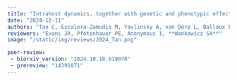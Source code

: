 ```yaml
---
title: "Intrahost dynamics, together with genetic and phenotypic effects predict the success of viral mutations"
date: "2024-12-11"
authors: "Tan C, Escalera-Zamudio M, Yavlinsky A, van Dorp L, Balloux F"
reviewers: "Evans JR, Pfotenhauer PE, Anonymous 1, **Wankowicz SA**"
image: "/static/img/reviews/2024_Tan.png"

peer-review:
 - biorxiv_version: "2024.10.18.619070"
 - prereview: "14391071"
---
```

